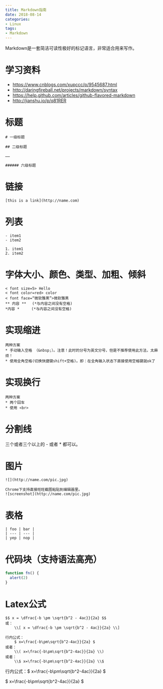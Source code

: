 ```yaml
---
title: Markdown指南
date: 2018-08-14
categories:
- Linux
tags:
- Markdown
---
```


Markdown是一套简洁可读性极好的标记语言，非常适合用来写作。

# 学习资料
* https://www.cnblogs.com/xupccc/p/9545687.html
* http://daringfireball.net/projects/markdown/syntax
* https://help.github.com/articles/github-flavored-markdown
* http://jianshu.io/p/q81RER

# 标题
```
# 一级标题

## 二级标题

……

###### 六级标题
```

# 链接
```
[this is a link](http://name.com)
```

# 列表
```
- item1
- item2

1. item1
2. item2
```

# 字体大小、颜色、类型、加粗、倾斜
```
< font size=5> Hello
< font color=red> color
< font face=“微软雅黑”>微软雅黑
** 内容 ** 　(*与内容之间没有空格)
*内容 * 　　 (*与内容之间没有空格)
```

# 实现缩进
```
两种方案
* 手动输入空格 （&nbsp;）。注意！此时的分号为英文分号，但是不推荐使用此方法，太麻烦！
* 使用全角空格(切换快捷键shift+空格)。即：在全角输入状态下直接使用空格键就ok了
```

# 实现换行
```
两种方案
* 两个回车
* 使用 <br>
```

# 分割线
三个或者三个以上的 - 或者 * 都可以。

# 图片
```
![](http://name.com/pic.jpg)

Chrome下支持直接旺旺截图粘贴到编辑器里。
![screenshot](http://name.com/pic.jpg)
```

# 表格
```
| foo | bar |
| --- | --- |
| yep | nop |
```

# 代码块（支持语法高亮）
```js
function fn() {
  alert(2)
}
```

# Latex公式
```
$$ x = \dfrac{-b \pm \sqrt{b^2 - 4ac}}{2a} $$
或：
    \\[ x = \dfrac{-b \pm \sqrt{b^2 - 4ac}}{2a} \\]

行内公式：
    $ x=\frac{-b\pm\sqrt{b^2-4ac}}{2a} $
或者：
    \\( x=\frac{-b\pm\sqrt{b^2-4ac}}{2a} \\)
或者：
    \\$ x=\frac{-b\pm\sqrt{b^2-4ac}}{2a} \\$
```

行内公式：\$ x=\frac{-b\pm\sqrt{b^2-4ac}}{2a} \$

$ x=\frac{-b\pm\sqrt{b^2-4ac}}{2a} $
